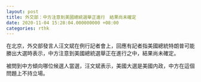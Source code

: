 ```yaml
---
layout: post
title: 外交部：中方注意到美國總統選舉正進行　結果尚未確定
date: 2020-11-04 15:28:04.000000000 +08:00
categories: rthk
---
```


在北京，外交部發言人汪文斌在例行記者會上，回應有記者指美國總統特朗普可能勝出大選時表示，中方注意到美國總統選舉正在進行之中，結果尚未確定。

被問到中方傾向哪位候選人當選，汪文斌表示，美國大選是美國内政，中方在這個問題上不持立場。
